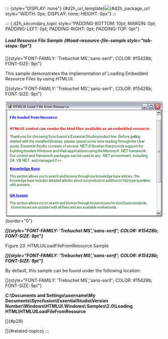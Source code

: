 ::: {style="DISPLAY: none"}
[](ms-xhelp:///?Id=d2h_url_template){#d2h_url_template}![](!package_url!){#d2h_package_url style="WIDTH: 0px; DISPLAY: none; HEIGHT: 0px"}
:::

::: {.d2h_secondary_topic style="PADDING-BOTTOM: 10pt; MARGIN: 0pt; PADDING-LEFT: 0pt; PADDING-RIGHT: 0pt; PADDING-TOP: 0pt"}
##### Load Resource File Sample {#load-resource-file-sample style="tab-stops: 0pt"}

[]{style="FONT-FAMILY: 'Trebuchet MS','sans-serif'; COLOR: #15428b; FONT-SIZE: 9pt"} 

This sample demonstrates the implementation of Loading Embedded Resource Files by using HTMLUI.

[]{style="FONT-FAMILY: 'Trebuchet MS','sans-serif'; COLOR: #15428b; FONT-SIZE: 9pt"} 

![](ImagesExt/image88_26.jpg){border="0"}

***[]{style="FONT-FAMILY: 'Trebuchet MS','sans-serif'; COLOR: #15428b; FONT-SIZE: 9pt"}*** 

Figure 23: HTMLUILoadFileFromResource Sample

***[]{style="FONT-FAMILY: 'Trebuchet MS','sans-serif'; COLOR: #15428b; FONT-SIZE: 9pt"}*** 

By default, this sample can be found under the following location:

[]{style="FONT-FAMILY: 'Trebuchet MS','sans-serif'; COLOR: #15428b; FONT-SIZE: 9pt"} 

**C:\\Documents and Settings\\username\\My Documents\\Syncfusion\\EssentialStudio\\Version Number\\Windows\\HTMLUI.Windows\\ Samples\\2.0\\Loading HTML\\HTMLUILoadFileFromResource**

[]{#p29} 

[]{#related-topics}
:::
